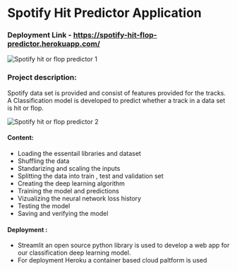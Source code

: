 # Spotify Hit Predictor Application

### Deployment Link - https://spotify-hit-flop-predictor.herokuapp.com/

![Spotify hit or flop predictor 1](https://user-images.githubusercontent.com/51138087/99959075-42182400-2d3f-11eb-9412-1922f0614180.png)

### Project description:
Spotify data set is provided and consist of features provided for the tracks. A Classification model is developed to predict whether a track in a data set is hit or flop.

![Spotify hit or flop predictor 2](https://user-images.githubusercontent.com/51138087/99959091-46444180-2d3f-11eb-9d15-46d61db7843c.png)

<!-- #### SDLC Report of The Project: [Click here](https://github.com/Technocolabs100/Machine-Learning-Spotify-Hit-Predictor-Application/blob/main/SDLC%20Report%20for%20the%20project%20.pdf) --> 

#### Content:
- Loading the essentail libraries and dataset
- Shuffling the data
- Standarizing and scaling the inputs
- Splitting the data into train , test and validation set
- Creating the deep learning algorithm
- Training the model and predictions
- Vizualizing the neural network loss history
- Testing the model
- Saving and verifying the model

#### Deployment :
- Streamlit an open source python library is used to develop a web app for our classification deep learning model.
- For deployment Heroku a container based cloud paltform is used
